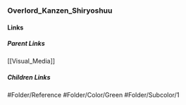### Overlord_Kanzen_Shiryoshuu
#### Links
##### Parent Links
[[Visual_Media]]
##### Children Links
#Folder/Reference
#Folder/Color/Green
#Folder/Subcolor/1
